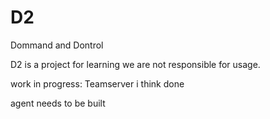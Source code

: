 # D2
Dommand and Dontrol

D2 is a project for learning we are not responsible for usage. 

work in progress:
Teamserver i think done

agent needs to be built
